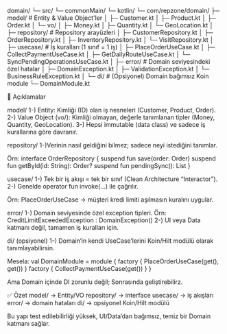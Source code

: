 domain/
└─ src/
    └─ commonMain/
        └─ kotlin/
            └─ com/repzone/domain/
                ├─ model/            # Entity & Value Object'ler
                │   ├─ Customer.kt
                │   ├─ Product.kt
                │   ├─ Order.kt
                │   └─ vo/
                │       ├─ Money.kt
                │       ├─ Quantity.kt
                │       └─ GeoLocation.kt
                │
                ├─ repository/       # Repository arayüzleri
                │   ├─ CustomerRepository.kt
                │   ├─ OrderRepository.kt
                │   ├─ InventoryRepository.kt
                │   └─ VisitRepository.kt
                │
                ├─ usecase/          # İş kuralları (1 sınıf = 1 iş)
                │   ├─ PlaceOrderUseCase.kt
                │   ├─ CollectPaymentUseCase.kt
                │   ├─ GetDailyRouteUseCase.kt
                │   └─ SyncPendingOperationsUseCase.kt
                │
                ├─ error/            # Domain seviyesindeki özel hatalar
                │   ├─ DomainException.kt
                │   ├─ ValidationException.kt
                │   └─ BusinessRuleException.kt
                │
                └─ di/               # (Opsiyonel) Domain bağımsız Koin module
                └─ DomainModule.kt


📌 Açıklamalar

model/
    1-) Entity: Kimliği (ID) olan iş nesneleri (Customer, Product, Order).
    2-) Value Object (vo/): Kimliği olmayan, değerle tanımlanan tipler (Money, Quantity, GeoLocation).
    3-) Hepsi immutable (data class) ve sadece iş kurallarına göre davranır.

repository/
    1-)Verinin nasıl geldiğini bilmez; sadece neyi istediğini tanımlar.

Örn:
interface OrderRepository {
suspend fun save(order: Order)
suspend fun getById(id: String): Order?
suspend fun pendingSync(): List<Order>
}

usecase/
    1-) Tek bir iş akışı = tek bir sınıf (Clean Architecture “Interactor”).
    2-) Genelde operator fun invoke(...) ile çağrılır.

Örn: PlaceOrderUseCase → müşteri kredi limiti aşılmasın kuralını uygular.

error/
    1-) Domain seviyesinde özel exception tipleri.
Örn: CreditLimitExceededException : DomainException()
    2-) UI veya Data katmanı değil, tamamen iş kuralları için.

di/ (opsiyonel)
    1-) Domain’in kendi UseCase’lerini Koin/Hilt modülü olarak tanımlayabilirsin.

Mesela:
val DomainModule = module {
factory { PlaceOrderUseCase(get(), get()) }
factory { CollectPaymentUseCase(get()) }
}


Ama Domain içinde DI zorunlu değil; Sonrasında geliştirebilirz.

✅ Özet
model/ → Entity/VO
repository/ → interface
usecase/ → iş akışları
error/ → domain hataları
di/ → opsiyonel Koin/Hilt modülü

Bu yapı test edilebilirliği yüksek, UI/Data’dan bağımsız, temiz bir Domain katmanı sağlar.
